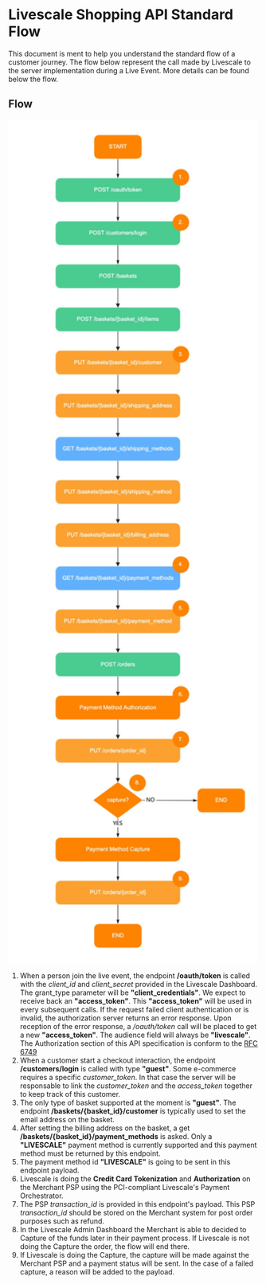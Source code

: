 # Livescale Shopping API Standard Flow

This document is ment to help you understand the standard flow of a customer journey. The flow below represent the call made by Livescale to the server implementation during a Live Event. More details can be found below the flow. 

## Flow
<p align="left">
 <img src="images/Livescale-Shopping-API-Standard-Flow.jpg" width="500" >
</p>



1. When a person join the live event, the endpoint **/oauth/token** is called with the *client_id* and *client_secret* provided in the Livescale Dashboard. The grant_type parameter will be **"client_credentials"**. We expect to receive back an **"access_token"**. This **"access_token"** will be used in every subsequent calls. If the request failed client authentication or is invalid, the authorization server returns an error response. Upon reception of the error response, a */oauth/token* call will be placed to get a new **"access_token"**. The audience field will always be **"livescale"**. The Authorization section of this API specification is conform to the [RFC 6749](https://tools.ietf.org/html/rfc6749)
2. When a customer start a checkout interaction, the endpoint **/customers/login** is called with type **"guest"**. Some e-commerce requires a specific *customer_token*. In that case the server will be responsable to link the *customer_token* and the *access_token* together to keep track of this customer.
3. The only type of basket supported at the moment is **"guest"**. The endpoint **/baskets/{basket_id}/customer** is typically used to set the email address on the basket.
4. After setting the billing address on the basket, a get **/baskets/{basket_id}/payment_methods** is asked. Only a **"LIVESCALE"** payment method is currently supported and this payment method must be returned by this endpoint.
5. The payment method id **"LIVESCALE"** is going to be sent in this endpoint payload.
6. Livescale is doing the **Credit Card Tokenization** and **Authorization** on the Merchant PSP using the PCI-compliant Livescale's Payment Orchestrator.
7. The PSP *transaction_id* is provided in this endpoint's payload. This PSP *transaction_id* should be stored on the Merchant system for post order purposes such as refund.
8. In the Livescale Admin Dashboard the Merchant is able to decided to Capture of the funds later in their payment process. If Livescale is not doing the Capture the order, the flow will end there.
9. If Livescale is doing the Capture, the capture will be made against the Merchant PSP and a payment status will be sent. In the case of a failed capture, a reason will be added to the payload.
